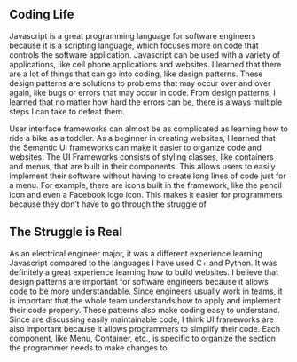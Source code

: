 ## Coding Life
Javascript is a great programming language for software engineers because it is a scripting language, which focuses more on code that controls the software application. Javascript can be used with a variety of applications, like cell phone applications and websites. I learned that there are a lot of things that can go into coding, like design patterns. These design patterns are solutions to problems that may occur over and over again, like bugs or errors that may occur in code. From design patterns, I learned that no matter how hard the errors can be, there is always multiple steps I can take to defeat them. 
 
User interface frameworks can almost be as complicated as learning how to ride a bike as a toddler. As a beginner in creating websites, I learned that the Semantic UI frameworks can make it easier to organize code and websites. The UI Frameworks consists of styling classes, like containers and menus, that are built in their components. This allows users to easily implement their software without having to create long lines of code just for a menu. For example, there are icons built in the framework, like the pencil icon and even a Facebook logo icon. This makes it easier for programmers because they don’t have to go through the struggle of 

##  The Struggle is Real
As an electrical engineer major, it was a different experience learning Javascript compared to the languages I have used C+ and Python. It was definitely a great experience learning how to build websites. I believe that design patterns are important for software engineers because it allows code to be more understandable. Since engineers usually work in teams, it is important that the whole team understands how to apply and implement their code properly. These patterns also make coding easy to understand. Since are discussing easily maintainable code, I think UI frameworks are also important because it allows programmers to simplify their code. Each component, like Menu, Container, etc., is specific to organize the section the programmer needs to make changes to.


